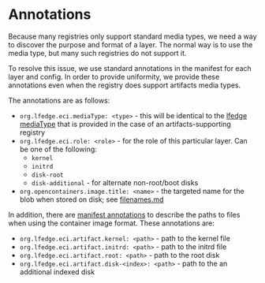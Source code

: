 # Annotations

Because many registries only support standard media types, we need a way to discover the purpose and format of a layer. The normal
way is to use the media type, but many such registries do not support it.

To resolve this issue, we use standard annotations in the manifest for each layer and config. In order to
provide uniformity, we provide these annotations even when the registry does support artifacts media types.

The annotations are as follows:

* `org.lfedge.eci.mediaType: <type>` - this will be identical to the [lfedge mediaType](./mediatypes.md) that is provided in the case of an artifacts-supporting registry
* `org.lfedge.eci.role: <role>` - for the role of this particular layer. Can be one of the following:
   * `kernel`
   * `initrd`
   * `disk-root`
   * `disk-additional` - for alternate non-root/boot disks
* `org.opencontainers.image.title: <name>` - the targeted name for the blob when stored on disk; see [filenames.md](./filenames.md)

In addition, there are [manifest annotations](https://github.com/opencontainers/image-spec/blob/master/manifest.md)
to describe the paths to files when using the container image format. These annotations are:

* `org.lfedge.eci.artifact.kernel: <path>` - path to the kernel file
* `org.lfedge.eci.artifact.initrd: <path>` - path to the initrd file
* `org.lfedge.eci.artifact.root: <path>` - path to the root disk
* `org.lfedge.eci.artifact.disk-<index>: <path>` - path to the an additional indexed disk

